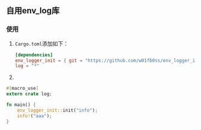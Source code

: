## 自用env_log库
### 使用

1. `Cargo.toml`添加如下：
   ```toml
   [dependencies]
   env_logger_init = { git = "https://github.com/w01fb0ss/env_logger_init" }
   log = "*"
   ```
2. 

```rust
#[macro_use]
extern crate log;

fn main() {
    env_logger_init::init("info");
    info!("aaa");
}

```